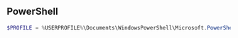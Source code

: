 ## PowerShell
```ps1
$PROFILE = %USERPROFILE%\Documents\WindowsPowerShell\Microsoft.PowerShell_profile.ps1
```